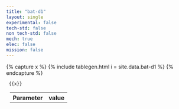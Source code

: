 ```yaml
---
title: "bat-d1"
layout: single
experimental: false
tech-std: false
non tech-std: false
mech: true
elec: false
mission: false
---
```


{% capture x %}
{% include tablegen.html i = site.data.bat-d1 %} 
{% endcapture %}



<table style = "margin-left:10px">
  <tr>
    <th> Parameter </th>
    <th> value </th>
  </tr>
  <tr>
     
     {{x}}
  </tr>
</table>
